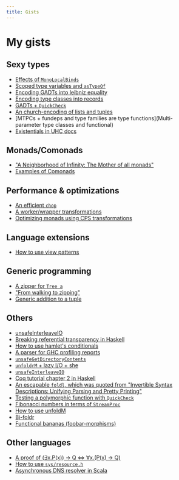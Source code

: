 ```yaml
---
title: Gists
---
```


My gists
=====================

Sexy types
---------------------
- [Effects of `MonoLocalBinds`](https://gist.github.com/1173157)
- [Scoped type variables and `asTypeOf`](https://gist.github.com/1173132)
- [Encoding GADTs into leibniz equality](https://gist.github.com/1172522)
- [Encoding type classes into records](https://gist.github.com/1170450)
- [GADTs + `QuickCheck`](https://gist.github.com/953891)
- [An church-encoding of lists and tuples](https://gist.github.com/901995)
- [MTPCs + fundeps and type families are type functions](Multi-parameter type classes and functional)
- [Existentials in UHC docs](https://gist.github.com/807969)

Monads/Comonads
---------------------
- ["A Neighborhood of Infinity: The Mother of all monads"](https://gist.github.com/949795)
- [Examples of Comonads](https://gist.github.com/901934)

Performance & optimizations
---------------------
- [An efficient `chop`](https://gist.github.com/1215660)
- [A worker/wrapper transformations](https://gist.github.com/1199798)
- [Optimizing monads using CPS transformations](https://gist.github.com/949699)

Language extensions
---------------------
- [How to use view patterns](https://gist.github.com/447680)

Generic programming
---------------------
- [A zipper for `Tree a`](https://gist.github.com/1111300)
- ["From walking to zipping"](https://gist.github.com/1106344)
- [Generic addition to a tuple](https://gist.github.com/1073777)

Others
---------------------
- [unsafeInterleaveIO](https://gist.github.com/1182930)
- [Breaking referential transparency in Haskell](https://gist.github.com/1161569)
- [How to use hamlet's conditionals](https://gist.github.com/1143968)
- [A parser for GHC profiling reports](https://gist.github.com/1119593)
- [`unsafeGetDirectoryContents`](https://gist.github.com/988361)
- [`unfoldrM` + lazy I/O + she](https://gist.github.com/984378)
- [`unsafeInterleaveIO`](https://gist.github.com/982363)
- [Coq tutorial chapter 2 in Haskell](https://gist.github.com/928523)
- [An escapable `foldl`, which was quoted from "Invertible Syntax Descriptions: Unifying Parsing and Pretty Printing"](https://gist.github.com/844935)
- [Testing a polymorphic function with `QuickCheck`](https://gist.github.com/819685)
- [Fibonacci numbers in terms of `StreamProc`](https://gist.github.com/784011)
- [How to use unfoldM](https://gist.github.com/574709)
- [Bi-foldr](https://gist.github.com/546987)
- [Functional bananas (foobar-morphisms)](https://gist.github.com/171132)

Other languages
---------------------
- [A proof of (∃x.P(x)) → Q ⇔ ∀x.(P(x) → Q)](https://gist.github.com/997989)
- [How to use `sys/resource.h`](https://gist.github.com/475235)
- [Asynchronous DNS resolver in Scala](https://gist.github.com/473497)

